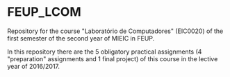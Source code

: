 # FEUP_LCOM
Repository for the course "Laboratório de Computadores" (EIC0020) of the first semester of the second year of MIEIC in FEUP.

In this repository there are the 5 obligatory practical assignments (4 "preparation" assignments and 1 final project) of this course in the lective year of 2016/2017.
